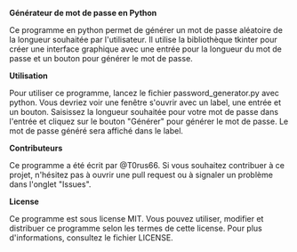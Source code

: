 **Générateur de mot de passe en Python**

Ce programme en python permet de générer un mot de passe aléatoire de la longueur souhaitée par l'utilisateur. Il utilise la bibliothèque tkinter pour créer une interface graphique avec une entrée pour la longueur du mot de passe et un bouton pour générer le mot de passe.

**Utilisation**

Pour utiliser ce programme, lancez le fichier password_generator.py avec python. Vous devriez voir une fenêtre s'ouvrir avec un label, une entrée et un bouton. Saisissez la longueur souhaitée pour votre mot de passe dans l'entrée et cliquez sur le bouton "Générer" pour générer le mot de passe. Le mot de passe généré sera affiché dans le label.

**Contributeurs**

Ce programme a été écrit par @T0rus66. Si vous souhaitez contribuer à ce projet, n'hésitez pas à ouvrir une pull request ou à signaler un problème dans l'onglet "Issues".

**License**

Ce programme est sous license MIT. Vous pouvez utiliser, modifier et distribuer ce programme selon les termes de cette license. Pour plus d'informations, consultez le fichier LICENSE.
